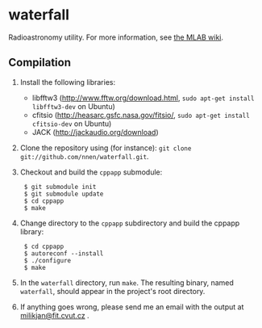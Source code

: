 waterfall
=========

Radioastronomy utility. For more information, see [the MLAB wiki](http://wiki.mlab.cz/doku.php?id=en:programming_tasks#open-source_meteor_detection_toolkit).

Compilation
-----------

1. Install the following libraries:
      - libfftw3 (http://www.fftw.org/download.html, `sudo apt-get install libfftw3-dev` on Ubuntu)
      - cfitsio (http://heasarc.gsfc.nasa.gov/fitsio/, `sudo apt-get install cfitsio-dev` on Ubuntu)
      - JACK (http://jackaudio.org/download)

2. Clone the repository using (for instance):
   `git clone git://github.com/nnen/waterfall.git`.
3. Checkout and build the `cppapp` submodule:
        
        $ git submodule init
        $ git submodule update
        $ cd cppapp
        $ make

4. Change directory to the `cppapp` subdirectory and build the cppapp library:
        
        $ cd cppapp
        $ autoreconf --install
        $ ./configure
        $ make 

5. In the `waterfall` directory, run `make`. The resulting binary, named
   `waterfall`, should appear in the project's root directory.
6. If anything goes wrong, please send me an email with the output at
   milikjan@fit.cvut.cz .

